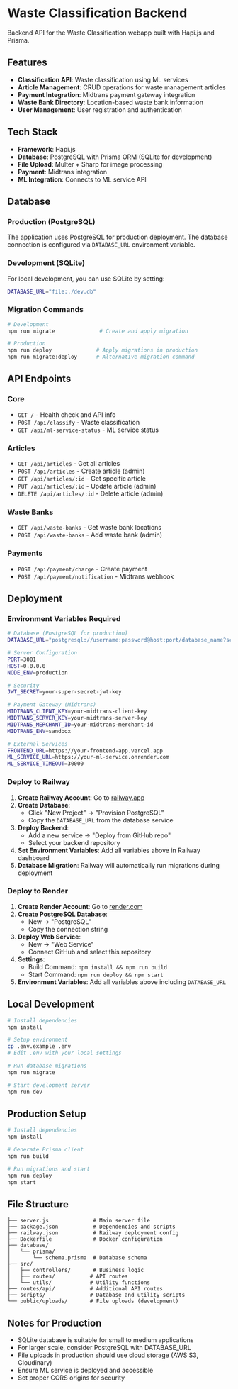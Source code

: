 # Waste Classification Backend

Backend API for the Waste Classification webapp built with Hapi.js and Prisma.

## Features

- **Classification API**: Waste classification using ML services
- **Article Management**: CRUD operations for waste management articles
- **Payment Integration**: Midtrans payment gateway integration
- **Waste Bank Directory**: Location-based waste bank information
- **User Management**: User registration and authentication

## Tech Stack

- **Framework**: Hapi.js
- **Database**: PostgreSQL with Prisma ORM (SQLite for development)
- **File Upload**: Multer + Sharp for image processing
- **Payment**: Midtrans integration
- **ML Integration**: Connects to ML service API

## Database

### Production (PostgreSQL)
The application uses PostgreSQL for production deployment. The database connection is configured via `DATABASE_URL` environment variable.

### Development (SQLite)
For local development, you can use SQLite by setting:
```bash
DATABASE_URL="file:./dev.db"
```

### Migration Commands
```bash
# Development
npm run migrate              # Create and apply migration

# Production
npm run deploy              # Apply migrations in production
npm run migrate:deploy      # Alternative migration command
```

## API Endpoints

### Core
- `GET /` - Health check and API info
- `POST /api/classify` - Waste classification
- `GET /api/ml-service-status` - ML service status

### Articles
- `GET /api/articles` - Get all articles
- `POST /api/articles` - Create article (admin)
- `GET /api/articles/:id` - Get specific article
- `PUT /api/articles/:id` - Update article (admin)
- `DELETE /api/articles/:id` - Delete article (admin)

### Waste Banks
- `GET /api/waste-banks` - Get waste bank locations
- `POST /api/waste-banks` - Add waste bank (admin)

### Payments
- `POST /api/payment/charge` - Create payment
- `POST /api/payment/notification` - Midtrans webhook

## Deployment

### Environment Variables Required

```bash
# Database (PostgreSQL for production)
DATABASE_URL="postgresql://username:password@host:port/database_name?schema=public"

# Server Configuration
PORT=3001
HOST=0.0.0.0
NODE_ENV=production

# Security
JWT_SECRET=your-super-secret-jwt-key

# Payment Gateway (Midtrans)
MIDTRANS_CLIENT_KEY=your-midtrans-client-key
MIDTRANS_SERVER_KEY=your-midtrans-server-key
MIDTRANS_MERCHANT_ID=your-midtrans-merchant-id
MIDTRANS_ENV=sandbox

# External Services
FRONTEND_URL=https://your-frontend-app.vercel.app
ML_SERVICE_URL=https://your-ml-service.onrender.com
ML_SERVICE_TIMEOUT=30000
```

### Deploy to Railway

1. **Create Railway Account**: Go to [railway.app](https://railway.app)
2. **Create Database**: 
   - Click "New Project" → "Provision PostgreSQL"
   - Copy the `DATABASE_URL` from the database service
3. **Deploy Backend**:
   - Add a new service → "Deploy from GitHub repo"
   - Select your backend repository
4. **Set Environment Variables**: Add all variables above in Railway dashboard
5. **Database Migration**: Railway will automatically run migrations during deployment

### Deploy to Render

1. **Create Render Account**: Go to [render.com](https://render.com)
2. **Create PostgreSQL Database**:
   - New → "PostgreSQL"
   - Copy the connection string
3. **Deploy Web Service**:
   - New → "Web Service"
   - Connect GitHub and select this repository
4. **Settings**:
   - Build Command: `npm install && npm run build`
   - Start Command: `npm run deploy && npm start`
5. **Environment Variables**: Add all variables above including `DATABASE_URL`

## Local Development

```bash
# Install dependencies
npm install

# Setup environment
cp .env.example .env
# Edit .env with your local settings

# Run database migrations
npm run migrate

# Start development server
npm run dev
```

## Production Setup

```bash
# Install dependencies
npm install

# Generate Prisma client
npm run build

# Run migrations and start
npm run deploy
npm start
```

## File Structure

```
├── server.js              # Main server file
├── package.json           # Dependencies and scripts
├── railway.json           # Railway deployment config
├── Dockerfile             # Docker configuration
├── database/
│   └── prisma/
│       └── schema.prisma  # Database schema
├── src/
│   ├── controllers/       # Business logic
│   ├── routes/           # API routes
│   └── utils/            # Utility functions
├── routes/api/           # Additional API routes
├── scripts/              # Database and utility scripts
└── public/uploads/       # File uploads (development)
```

## Notes for Production

- SQLite database is suitable for small to medium applications
- For larger scale, consider PostgreSQL with DATABASE_URL
- File uploads in production should use cloud storage (AWS S3, Cloudinary)
- Ensure ML service is deployed and accessible
- Set proper CORS origins for security
